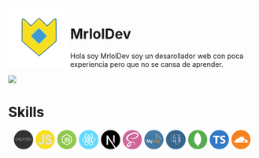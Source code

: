 <img align='left' src='./assets/logo.gif' width='25%' heigh="35%">

# MrlolDev

Hola soy MrlolDev soy un desarollador web con poca experiencia pero que no se cansa de aprender.

![](https://komarev.com/ghpvc/?username=MrlolGFX&color=2062af&label=Vistas+del+perfil)

# Skills

<div align="center">
<img src='./assets/skills/expressjs.png' width='8%'> 
<img src='./assets/skills/js.png' width='8%'> 
<img src='./assets/skills/nodejs.png' width='8%'> 
<img src='./assets/skills/react.png' width='8%'> 
<img src='./assets/skills/nextjs.png' width='8%'> 
<img src='./assets/skills/scss.png' width='8%'> 
<img src='./assets/skills/mysql.png' width='8%'> 
<img src='./assets/skills/postgreSQL.png' width='8%'> 
<img src='./assets/skills/mongoDB.png' width='8%'> 
<img src='./assets/skills/typescript.png' width='8%'> 
<img src='./assets/skills/cloudflare.png' width='8%'>

 </div>
